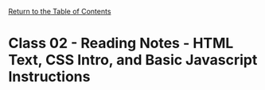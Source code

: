 [Return to the Table of Contents](README.md)

# Class 02 - Reading Notes - HTML Text, CSS Intro, and Basic Javascript Instructions